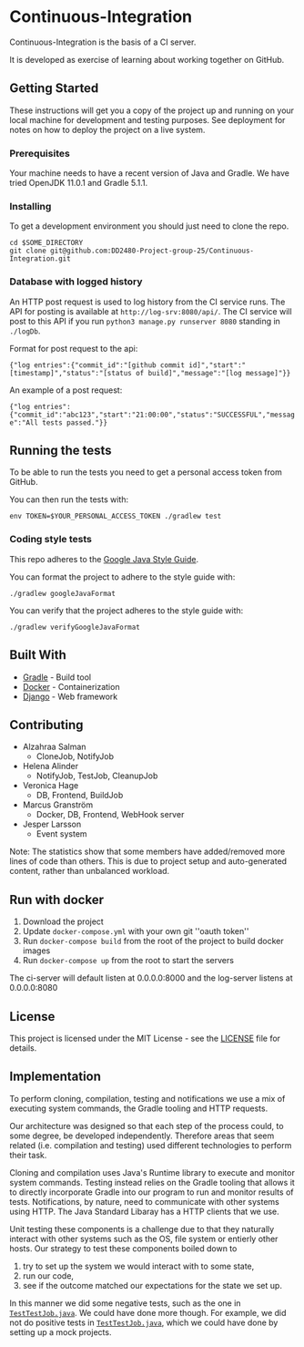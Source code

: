 # Continuous-Integration
Continuous-Integration is the basis of a CI server.

It is developed as exercise of learning about working together on GitHub.

## Getting Started

These instructions will get you a copy of the project up and running on your local machine for development and testing purposes. See deployment for notes on how to deploy the project on a live system.

### Prerequisites

Your machine needs to have a recent version of Java and Gradle. We have tried OpenJDK 11.0.1 and Gradle 5.1.1. 

### Installing

To get a development environment you should just need to clone the repo.

```
cd $SOME_DIRECTORY
git clone git@github.com:DD2480-Project-group-25/Continuous-Integration.git
```

### Database with logged history

An HTTP post request is used to log history from the CI service runs. The API for posting is available at ```http://log-srv:8080/api/```. The CI service will post to this API if you run ```python3 manage.py runserver 8080``` standing in ```./logDb```.

Format for post request to the api:

```{"log entries":{"commit_id":"[github commit id]","start":"[timestamp]","status":"[status of build]","message":"[log message]"}}```

An example of a post request:

```{"log entries":{"commit_id":"abc123","start":"21:00:00","status":"SUCCESSFUL","message":"All tests passed."}}```

## Running the tests

To be able to run the tests you need to get a personal access token from GitHub.

You can then run the tests with:
```
env TOKEN=$YOUR_PERSONAL_ACCESS_TOKEN ./gradlew test
```

### Coding style tests

This repo adheres to the [Google Java Style Guide](https://google.github.io/styleguide/javaguide.html).

You can format the project to adhere to the style guide with:
```
./gradlew googleJavaFormat
```

You can verify that the project adheres to the style guide with:
```
./gradlew verifyGoogleJavaFormat
```

## Built With

* [Gradle](https://gradle.org/) - Build tool
* [Docker](https://www.docker.com) - Containerization
* [Django](https://www.djangoproject.com) - Web framework
 
## Contributing
- Alzahraa Salman
  - CloneJob, NotifyJob
- Helena Alinder
  - NotifyJob, TestJob, CleanupJob
- Veronica Hage
  - DB, Frontend, BuildJob
- Marcus Granström
  - Docker, DB, Frontend, WebHook server 
- Jesper Larsson
  - Event system
  
Note: The statistics show that some members have added/removed more lines of code than others.
This is due to project setup and auto-generated content, rather than unbalanced workload.

## Run with docker
1. Download the project
2. Update `docker-compose.yml` with your own git ''oauth token''
3. Run `docker-compose build` from the root of the project to build docker images
4. Run `docker-compose up` from the root to start the servers

The ci-server will default listen at 0.0.0.0:8000 and the log-server listens at 0.0.0.0:8080

## License

This project is licensed under the MIT License - see the [LICENSE](LICENSE) file for details.

## Implementation
To perform cloning, compilation, testing and notifications we use a mix of executing system commands, the Gradle tooling and HTTP requests.

Our architecture was designed so that each step of the process could, to some degree, be developed independently. Therefore areas that seem related (i.e. compilation and testing) used different technologies to perform their task.

Cloning and compilation uses Java's Runtime library to execute and monitor system commands. Testing instead relies on the Gradle tooling that allows it to directly incorporate Gradle into our program to run and monitor results of tests. Notifications, by nature, need to communicate with other systems using HTTP. The Java Standard Libaray has a HTTP clients that we use.

Unit testing these components is a challenge due to that they naturally interact with other systems such as the OS, file system or entierly other hosts. Our strategy to test these components boiled down to
1. try to set up the system we would interact with to some state,
2. run our code,
3. see if the outcome matched our expectations for the state we set up.

In this manner we did some negative tests, such as the one in [`TestTestJob.java`](./src/test/java/TestTestJob.java). We could have done more though. For example, we did not do positive tests in [`TestTestJob.java`](./src/test/java/TestTestJob.java), which we could have done by setting up a mock projects.
